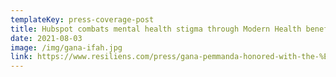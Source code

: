 ```yaml
---
templateKey: press-coverage-post
title: Hubspot combats mental health stigma through Modern Health benefit
date: 2021-08-03
image: /img/gana-ifah.jpg
link: https://www.resiliens.com/press/gana-pemmanda-honored-with-the-%E2%80%9Ctop-100-healthcare-leaders%E2%80%9D-award-at-ifah-las-vegas-2021/
---
```

